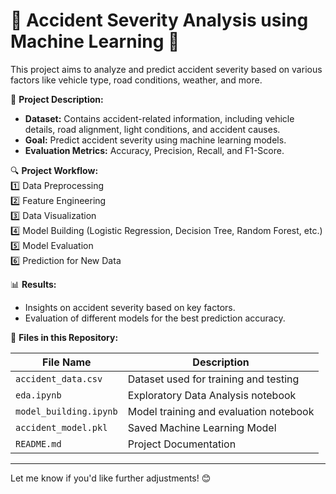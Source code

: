 

# 🚗 Accident Severity Analysis using Machine Learning 🚗  

This project aims to analyze and predict accident severity based on various factors like vehicle type, road conditions, weather, and more.  

📌 **Project Description:**  
- **Dataset:** Contains accident-related information, including vehicle details, road alignment, light conditions, and accident causes.  
- **Goal:** Predict accident severity using machine learning models.  
- **Evaluation Metrics:** Accuracy, Precision, Recall, and F1-Score.  

🔍 **Project Workflow:**  
1️⃣ Data Preprocessing  
2️⃣ Feature Engineering  
3️⃣ Data Visualization  
4️⃣ Model Building (Logistic Regression, Decision Tree, Random Forest, etc.)  
5️⃣ Model Evaluation  
6️⃣ Prediction for New Data  

📊 **Results:**  
- Insights on accident severity based on key factors.  
- Evaluation of different models for the best prediction accuracy.  

📂 **Files in this Repository:**  

| File Name                  | Description                                 |
|-----------------------------|-------------------------------------------|
| `accident_data.csv`         | Dataset used for training and testing    |
| `eda.ipynb`                 | Exploratory Data Analysis notebook       |
| `model_building.ipynb`      | Model training and evaluation notebook   |
| `accident_model.pkl`        | Saved Machine Learning Model             |
| `README.md`                 | Project Documentation                    |

---

Let me know if you'd like further adjustments! 😊
